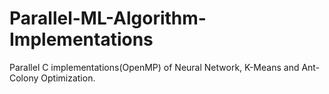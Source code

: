 # Parallel-ML-Algorithm-Implementations
Parallel C implementations(OpenMP) of Neural Network, K-Means and Ant-Colony Optimization.
